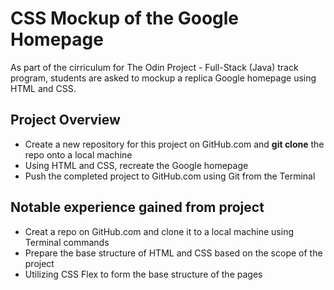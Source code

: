 # CSS Mockup of the Google Homepage

As part of the cirriculum for The Odin Project - Full-Stack (Java) track program, students are asked to mockup a replica Google homepage using HTML and CSS.

## Project Overview

* Create a new repository for this project on GitHub.com and **git clone** the repo onto a local machine
* Using HTML and CSS, recreate the Google homepage
* Push the completed project to GitHub.com using Git from the Terminal

## Notable experience gained from project

* Creat a repo on GitHub.com and clone it to a local machine using Terminal commands
* Prepare the base structure of HTML and CSS based on the scope of the project
* Utilizing CSS Flex to form the base structure of the pages